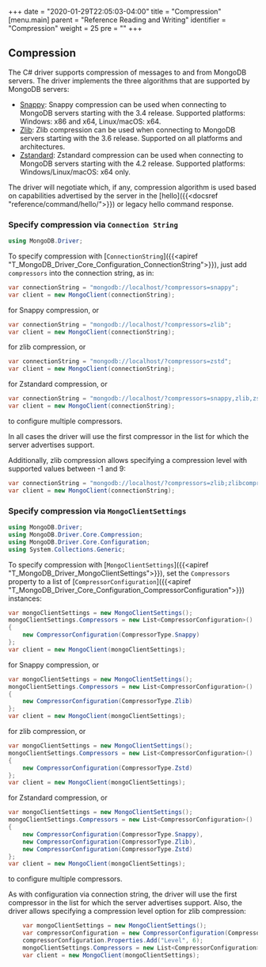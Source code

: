 +++
date = "2020-01-29T22:05:03-04:00"
title = "Compression"
[menu.main]
  parent = "Reference Reading and Writing"
  identifier = "Compression"
  weight = 25
  pre = "<i class='fa'></i>"
+++

## Compression

The C# driver supports compression of messages to and from MongoDB servers. The driver implements the three algorithms that are supported by MongoDB servers:

* [Snappy](https://google.github.io/snappy/): Snappy compression can be used when connecting to MongoDB servers starting with the 3.4 release. Supported platforms: Windows: x86 and x64, Linux/macOS: x64.
* [Zlib](https://zlib.net/): Zlib compression can be used when connecting to MongoDB servers starting with the 3.6 release. Supported on all platforms and architectures.
* [Zstandard](https://facebook.github.io/zstd/): Zstandard compression can be used when connecting to MongoDB servers starting with the 4.2 release. Supported platforms: Windows/Linux/macOS: x64 only.

The driver will negotiate which, if any, compression algorithm is used based on capabilities advertised by the server in the [hello]({{<docsref "reference/command/hello/">}}) or legacy hello command response. 

### Specify compression via `Connection String`

```c#
using MongoDB.Driver;
```

To specify compression with [`ConnectionString`]({{<apiref "T_MongoDB_Driver_Core_Configuration_ConnectionString">}}), just add `compressors` into the connection string, as in:

```c#
var connectionString = "mongodb://localhost/?compressors=snappy";
var client = new MongoClient(connectionString);
```
for Snappy compression, or

```c#
var connectionString = "mongodb://localhost/?compressors=zlib";
var client = new MongoClient(connectionString);
```
for zlib compression, or 

```c#
var connectionString = "mongodb://localhost/?compressors=zstd";
var client = new MongoClient(connectionString);
```
for Zstandard compression, or 

```c#
var connectionString = "mongodb://localhost/?compressors=snappy,zlib,zstd";
var client = new MongoClient(connectionString);
```
to configure multiple compressors.

In all cases the driver will use the first compressor in the list for which the server advertises support. 

Additionally, zlib compression allows specifying a compression level with supported values between -1 and 9:

```c#
var connectionString = "mongodb://localhost/?compressors=zlib;zlibcompressionlevel=6";
var client = new MongoClient(connectionString);
```

### Specify compression via `MongoClientSettings`

```c#
using MongoDB.Driver;
using MongoDB.Driver.Core.Compression;
using MongoDB.Driver.Core.Configuration;
using System.Collections.Generic;
```

To specify compression with [`MongoClientSettings`]({{<apiref "T_MongoDB_Driver_MongoClientSettings">}}), set the `Compressors` property to a list of [`CompressorConfiguration`]({{<apiref "T_MongoDB_Driver_Core_Configuration_CompressorConfiguration">}}) instances:

```c#
var mongoClientSettings = new MongoClientSettings();
mongoClientSettings.Compressors = new List<CompressorConfiguration>()
{
	new CompressorConfiguration(CompressorType.Snappy)
};
var client = new MongoClient(mongoClientSettings);
```
for Snappy compression, or

```c#
var mongoClientSettings = new MongoClientSettings();
mongoClientSettings.Compressors = new List<CompressorConfiguration>()
{
	new CompressorConfiguration(CompressorType.Zlib)
};
var client = new MongoClient(mongoClientSettings);
```
for zlib compression, or

```c#
var mongoClientSettings = new MongoClientSettings();
mongoClientSettings.Compressors = new List<CompressorConfiguration>()
{
	new CompressorConfiguration(CompressorType.Zstd)
};
var client = new MongoClient(mongoClientSettings);
```
for Zstandard compression, or

```c#
var mongoClientSettings = new MongoClientSettings();
mongoClientSettings.Compressors = new List<CompressorConfiguration>()
{
	new CompressorConfiguration(CompressorType.Snappy),
	new CompressorConfiguration(CompressorType.Zlib),
	new CompressorConfiguration(CompressorType.Zstd)
};
var client = new MongoClient(mongoClientSettings);
```
to configure multiple compressors. 

As with configuration via connection string, the driver will use the first compressor in the list for which the server advertises support. Also, the driver allows specifying a compression level option for zlib compression:

```c#
	var mongoClientSettings = new MongoClientSettings();
	var compressorConfiguration = new CompressorConfiguration(CompressorType.Zlib);
	compressorConfiguration.Properties.Add("Level", 6);
	mongoClientSettings.Compressors = new List<CompressorConfiguration>() { compressorConfiguration };
	var client = new MongoClient(mongoClientSettings);
```
